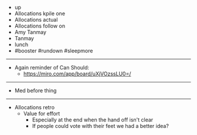 - up
- Allocations kpile one
- Allocations actual
- Allocations follow on
- Amy Tanmay
- Tanmay
- lunch
- #booster #rundown #sleepmore
- ---
- Again reminder of Can Should:
	- https://miro.com/app/board/uXjVOzssLU0=/
- ---
- Med before thing
- ---
- Allocations retro
	- Value for effort
		- Especially at the end when the hand off isn't clear
		- If people could vote with their feet we had a better idea?